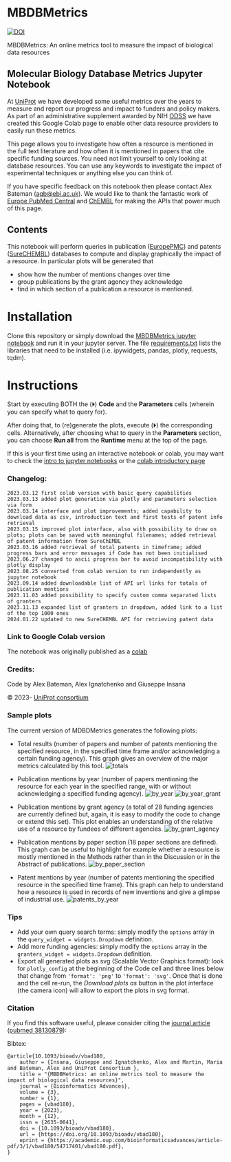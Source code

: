 # MBDBMetrics
[![DOI](https://zenodo.org/badge/683166990.svg)](https://zenodo.org/doi/10.5281/zenodo.11113319)

MBDBMetrics: An online metrics tool to measure the impact of biological data resources

## Molecular Biology Database Metrics Jupyter Notebook
At [UniProt](https://uniprot.org) we have developed some useful metrics over the years to measure and report our progress and impact to funders and policy makers. As part of an administrative supplement awarded by NIH [ODSS](https://datascience.nih.gov/about/odss) we have created this Google Colab page to enable other data resource providers to easily run these metrics.

This page allows you to investigate how often a resource is mentioned in the full text literature and how often it is mentioned in papers that cite specific funding sources. You need not limit yourself to only looking at database resources. You can use any keywords to investigate the impact of experimental techniques or anything else you can think of.

If you have specific feedback on this notebook then please contact Alex Bateman (<agb@ebi.ac.uk>).
We would like to thank the fantastic work of [Europe PubMed Central](https://europepmc.org/) and [ChEMBL](https://www.ebi.ac.uk/chembl/) for making the APIs that power much of this page.


## Contents

This notebook will perform queries in publication ([EuropePMC](https://europepmc.org/)) and patents ([SureCHEMBL](https://www.surechembl.org/)) databases to compute and display graphically the impact of a resource.
In particular plots will be generated that
- show how the number of mentions changes over time
- group publications by the grant agency they acknowledge
- find in which section of a publication a resource is mentioned.

# Installation

Clone this repository or simply download the [MBDBMetrics jupyter notebook](./UniProt_MBDBMetrics.ipynb) and run it in your jupyter server. The file [requirements.txt](./requirements.txt) lists the libraries that need to be installed (i.e. ipywidgets, pandas, plotly, requests, tqdm).

# Instructions

Start by executing BOTH the (⏵︎) **Code** and the **Parameters** cells (wherein you can specify what to query for).

After doing that, to (re)generate the plots, execute (⏵︎) the corresponding cells.
Alternatively, after choosing what to query in the **Parameters** section, you can choose **Run all** from the **Runtime** menu at the top of the page.

If this is your first time using an interactive notebook or colab, you may want to check the [intro to jupyter notebooks](https://jupyter.org/try-jupyter/retro/notebooks/?path=notebooks/Intro.ipynb) or the [colab introductory page](https://colab.research.google.com/)

### Changelog:

    2023.03.12 first colab version with basic query capabilities
    2023.03.13 added plot generation via plotly and parameters selection via form
    2023.03.14 interface and plot improvements; added capability to download data as csv, introduction text and first tests of patent info retrieval
    2023.03.15 improved plot interface, also with possibility to draw on plots; plots can be saved with meaningful filenames; added retrieval of patent information from SureChEMBL
    2023.03.16 added retrieval of total patents in timeframe; added progress bars and error messages if Code has not been initialised
    2023.06.27 changed to ascii progress bar to avoid incompatibility with plotly display
    2023.08.25 converted from colab version to run independently as jupyter notebook
    2023.09.14 added downloadable list of API url links for totals of publication mentions
    2023.11.03 added possibility to specify custom comma separated lists of granters
    2023.11.13 expanded list of granters in dropdown, added link to a list of the top 1000 ones
    2024.01.22 updated to new SureCHEMBL API for retrieving patent data

### Link to Google Colab version

The notebook was originally published as a [colab](https://colab.research.google.com/drive/1aEmSQR9DGQIZmHAIuQV9mLv7Mw9Ppkin)

### Credits:

Code by Alex Bateman, Alex Ignatchenko and Giuseppe Insana

© 2023- [UniProt consortium](https://www.uniprot.org/help/about)

### Sample plots

The current version of MDBDMetrics generates the following plots:
- Total results (number of papers and number of patents mentioning the specified resource, in the specified time frame and/or acknowledging a certain funding agency). This graph gives an overview of the major metrics calculated by this tool.
![totals](img/totals.png)

- Publication mentions by year (number of papers mentioning the resource for each year in the specified range, with or without acknowledging a specified funding agency).
![by_year](img/by_year.png)
![by_year_grant](img/by_year_grant.png)

- Publication mentions by grant agency (a total of 28 funding agencies are currently defined but, again, it is easy to modify the code to change or extend this set). This plot enables an understanding of the relative use of a resource by fundees of different agencies.
![by_grant_agency](img/by_grant_agency.png)

- Publication mentions by paper section (18 paper sections are defined).  This graph can be useful to highlight for example whether a resource is mostly mentioned in the Methods rather than in the Discussion or in the Abstract of publications.
![by_paper_section](img/by_paper_section.png)

- Patent mentions by year (number of patents mentioning the specified resource in the specified time frame). This graph can help to understand how a resource is used in records of new inventions and give a glimpse of industrial use.
![patents_by_year](img/patents_by_year.png)

### Tips

- Add your own query search terms: simply modify the `options` array in the `query_widget = widgets.Dropdown` definition.
- Add more funding agencies: simply modify the `options` array in the `granters_widget = widgets.Dropdown` definition.
- Export all generated plots as svg (Scalable Vector Graphics format): look for `plotly_config` at the beginning of the Code cell and three lines below that change from `'format': 'png'` to `'format': 'svg'`. Once that is done and the cell re-run, the *Download plots as* button in the plot interface (the camera icon) will allow to export the plots in svg format.

### Citation

If you find this software useful, please consider citing the [journal article](https://doi.org/10.1093/bioadv/vbad180) ([pubmed 38130879](https://pubmed.ncbi.nlm.nih.gov/38130879)):

Bibtex:
```
@article{10.1093/bioadv/vbad180,
    author = {Insana, Giuseppe and Ignatchenko, Alex and Martin, Maria and Bateman, Alex and UniProt Consortium },
    title = "{MBDBMetrics: an online metrics tool to measure the impact of biological data resources}",
    journal = {Bioinformatics Advances},
    volume = {3},
    number = {1},
    pages = {vbad180},
    year = {2023},
    month = {12},
    issn = {2635-0041},
    doi = {10.1093/bioadv/vbad180},
    url = {https://doi.org/10.1093/bioadv/vbad180},
    eprint = {https://academic.oup.com/bioinformaticsadvances/article-pdf/3/1/vbad180/54717401/vbad180.pdf},
}
```

